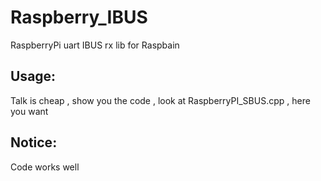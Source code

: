 # Raspberry_IBUS
RaspberryPi uart IBUS rx lib for Raspbain

## Usage:
Talk is cheap , show you the code , look at RaspberryPI_SBUS.cpp , here you want

## Notice:
Code works well
